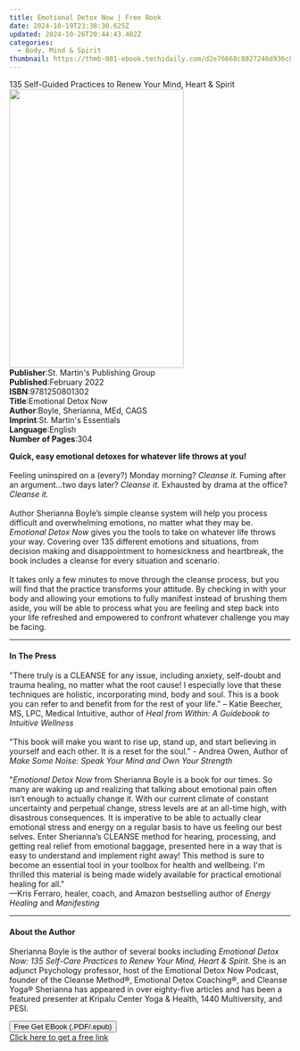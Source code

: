 ```yaml
---
title: Emotional Detox Now | Free Book
date: 2024-10-19T23:38:30.625Z
updated: 2024-10-26T20:44:43.402Z
categories:
  - Body, Mind & Spirit
thumbnail: https://thmb-001-ebook.techidaily.com/d2e76668c8827246d936c801dbaf6e30c68a23c6ae35db9c659b3483b327535a.jpg
---
```

<main id="book-container">
  <div class="flex flex-col">
    <div class="book-brief flex-1 py-6 px-4 sm:p-6 md:py-10 md:px-8">
      <!-- brief-->
      <div class="book-brief-main">
        135 Self-Guided Practices to Renew Your Mind, Heart & Spirit
      </div>
    </div>
    <div
      class="book-meta-info flex-1 grid gap-4 col-start-1 col-end-3 row-start-1 sm:mb-6 sm:grid-cols-4 lg:gap-6 lg:col-start-2 lg:row-end-6 lg:row-span-6 lg:mb-0"
    >
      <div
        class="book-meta-info-left place-content-center mt-4 p-4 text-sm leading-6 col-start-2 col-span-2 dark:text-slate-400"
      >
        <img
          class="w-full h-500 object-cover rounded-lg sm:h-255 sm:col-span-2 lg:col-span-full"
          src="https://img-001-ebook.techidaily.com/0be57ea081e5ac4fee66ccea6f6d361067c5e54ab456db9cbecfe19482bd11d3.jpg"
          alt=""
          width="312"
          height="500"
        />
      </div>
      <div
        class="book-meta-info-right mt-2 col-start-1 row-start-2 col-span-3 self-center"
      >
        <!-- meta data  -->
        <div class="flex flex-col px-4 md:px-8">
          <div class="flex-1">
            <strong>Publisher</strong>:<span class="px-2"
              >St. Martin&#39;s Publishing Group</span
            >
          </div>
          <div class="flex-1">
            <strong>Published</strong>:<span class="px-2">February 2022</span>
          </div>
          <div class="flex-1">
            <strong>ISBN</strong>:<span class="px-2">9781250801302</span>
          </div>
          <div class="flex-1">
            <strong>Title</strong>:<span class="px-2">Emotional Detox Now</span>
          </div>
          <div class="flex-1">
            <strong>Author</strong>:<span class="px-2"
              >Boyle, Sherianna, MEd, CAGS</span
            >
          </div>
          <div class="flex-1">
            <strong>Imprint</strong>:<span class="px-2"
              >St. Martin&#39;s Essentials</span
            >
          </div>
          <div class="flex-1">
            <strong>Language</strong>:<span class="px-2">English</span>
          </div>
          <div class="flex-1">
            <strong>Number of Pages</strong>:<span class="px-2">304</span>
          </div>
        </div>
      </div>
    </div>
    <div class="book-description flex-1 py-6 px-4 sm:p-6 md:py-10 md:px-8">
      <div class="book-description-main">
        <div accordion-content="" id="description">
          <p>
            <b>Quick, easy emotional detoxes for whatever life throws at you!</b
            ><br /><br />Feeling uninspired on a (every?) Monday morning?
            <i>Cleanse it.</i> Fuming after an argument...two days later?
            <i>Cleanse it.</i> Exhausted by drama at the office?<i>
              Cleanse it.</i
            ><br /><br />Author Sherianna Boyle’s simple cleanse system will
            help you process difficult and overwhelming emotions, no matter what
            they may be. <i>Emotional Detox Now </i>gives you the tools to take
            on whatever life throws your way. Covering over 135 different
            emotions and situations, from decision making and disappointment to
            homesickness and heartbreak, the book includes a cleanse for every
            situation and scenario.<br /><br />It takes only a few minutes to
            move through the cleanse process, but you will find that the
            practice transforms your attitude. By checking in with your body and
            allowing your emotions to fully manifest instead of brushing them
            aside, you will be able to process what you are feeling and step
            back into your life refreshed and empowered to confront whatever
            challenge you may be facing.
          </p>
        </div>
        <div class="accordion-fader"></div>
      </div>
    </div>
    <div class="book-excerpts flex-1 py-6 px-4 sm:p-6 md:py-10 md:px-8">
      <!-- excerpts-->
      <div class="book-excerpts-main">
        <hr />
        <h4 class="placeholder placeholder-heading">
          <span>In The Press</span>
        </h4>
        <p></p>
        <p>
          "There truly is a CLEANSE for any issue, including anxiety, self-doubt
          and trauma healing, no matter what the root cause! I especially love
          that these techniques are holistic, incorporating mind, body and soul.
          This is a book you can refer to and benefit from for the rest of your
          life." – Katie Beecher, MS, LPC, Medical Intuitive, author of
          <i>Heal from Within: A Guidebook to Intuitive Wellness<br /><br /></i
          >"This book will make you want to rise up, stand up, and start
          believing in yourself and each other. It is a reset for the soul." -
          Andrea Owen, Author of
          <i
            >Make Some Noise: Speak Your Mind and Own Your Strength<br /><br /></i
          >"<i>Emotional Detox Now</i> from Sherianna Boyle is a book for our
          times. So many are waking up and realizing that talking about
          emotional pain often isn’t enough to actually change it. With our
          current climate of constant uncertainty and perpetual change, stress
          levels are at an all-time high, with disastrous consequences. It is
          imperative to be able to actually clear emotional stress and energy on
          a regular basis to have us feeling our best selves. Enter Sherianna’s
          CLEANSE method for hearing, processing, and getting real relief from
          emotional baggage, presented here in a way that is easy to understand
          and implement right away! This method is sure to become an essential
          tool in your toolbox for health and wellbeing. I'm thrilled this
          material is being made widely available for practical emotional
          healing for all."<br />—Kris Ferraro, healer, coach, and Amazon
          bestselling author of <i>Energy Healing </i>and<i> Manifesting</i>
        </p>
        <p></p>
      </div>
    </div>
    <div class="book-about-author flex-1 py-6 px-4 sm:p-6 md:py-10 md:px-8">
      <!-- about author-->
      <div class="book-main-author-main">
        <hr />
        <h4 class="placeholder placeholder-heading">
          <span>About the Author</span>
        </h4>
        <p>
          Sherianna Boyle is the author of several books including
          <i
            >Emotional Detox Now: 135 Self-Care Practices to Renew Your Mind,
            Heart &amp; Spirit</i
          >. She is an adjunct Psychology professor, host of the Emotional Detox
          Now Podcast, founder of the Cleanse Method®, Emotional Detox
          Coaching®, and Cleanse Yoga® Sherianna has appeared in over
          eighty-five articles and has been a featured presenter at Kripalu
          Center Yoga &amp; Health, 1440 Multiversity, and PESI.
        </p>
      </div>
    </div>
    <div class="book-free-get flex-1 py-6 px-4 sm:p-6 md:py-10 md:px-8">
      <button
        id="btn-free-get"
        class="bg-blue-500 hover:bg-blue-700 text-white font-bold py-2 px-4 rounded"
      >
        Free Get EBook (.PDF/.epub)
      </button>
      <div id="countdown-display" class="px-2 text-lg mt-2"></div>
      <a
        id="free-link"
        class="hidden bg-blue-500 hover:bg-blue-700 text-white font-bold py-2 px-4 rounded"
        href="https://www.ebooks.com/en-us/book/210187889/emotional-detox-now/boyle-sherianna-med-cags/"
        target="_blank"
        >Click here to get a free link</a
      >
    </div>
    <script>
      let countdownTime = 0;
      let countdownInterval = null;
      document
        .getElementById('btn-free-get')
        .addEventListener('click', startCountdown);
      function startCountdown() {
        countdownTime = new Date().getTime() + 60000 * 3;
        countdownInterval = setInterval(updateCountdown, 1000);
        document.getElementById('btn-free-get').disabled = true;
        document
          .getElementById('btn-free-get')
          .classList.add('bg-gray-500', 'cursor-not-allowed');
      }
      function updateCountdown() {
        let currentTime = new Date().getTime();
        let timeLeft = countdownTime - currentTime;
        let secondsLeft = Math.floor(timeLeft / 1000);
        document.getElementById('countdown-display').innerHTML =
          `Remaining time: ${secondsLeft} seconds.`;
        if (secondsLeft <= 0) {
          clearInterval(countdownInterval);
          document.getElementById('btn-free-get').classList.add('hidden');
          document.getElementById('free-link').classList.remove('hidden');
          document.getElementById('countdown-display').innerHTML = '';
        }
      }
    </script>
  </div>
</main>

<ins class="adsbygoogle"
      style="display:block"
      data-ad-client="ca-pub-7571918770474297"
      data-ad-slot="8358498916"
      data-ad-format="auto"
      data-full-width-responsive="true"></ins>
    